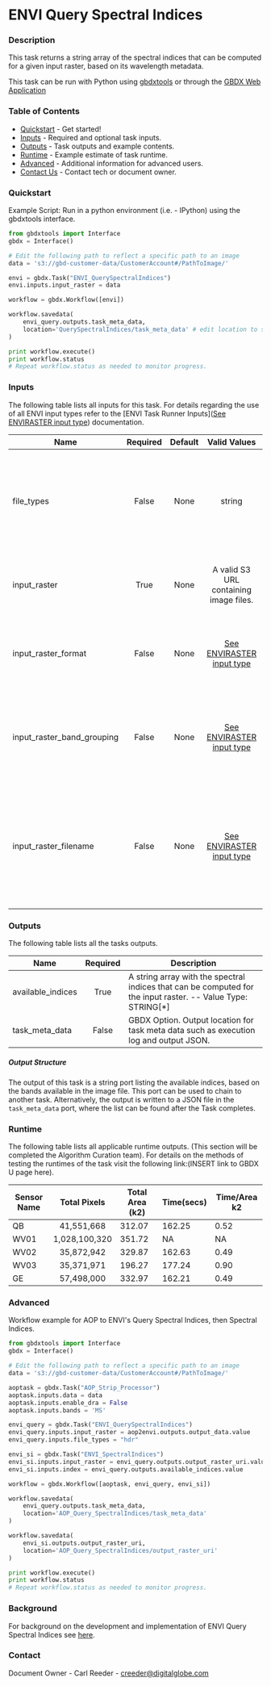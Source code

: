 # ENVI Query Spectral Indices

### Description
This task returns a string array of the spectral indices that can be computed for a given input raster, based on its wavelength metadata.

This task can be run with Python using [gbdxtools](https://github.com/DigitalGlobe/gbdxtools) or through the [GBDX Web Application](https://gbdx.geobigdata.io/materials/)

### Table of Contents

- [Quickstart](#quickstart) - Get started!
- [Inputs](#inputs) - Required and optional task inputs.
- [Outputs](#outputs) - Task outputs and example contents.
- [Runtime](#runtime) - Example estimate of task runtime.
- [Advanced](#advanced) - Additional information for advanced users.
- [Contact Us](#contact-us) - Contact tech or document owner.

### Quickstart

Example Script: Run in a python environment (i.e. - IPython) using the gbdxtools interface.

```python
from gbdxtools import Interface
gbdx = Interface()

# Edit the following path to reflect a specific path to an image
data = 's3://gbd-customer-data/CustomerAccount#/PathToImage/'

envi = gbdx.Task("ENVI_QuerySpectralIndices")
envi.inputs.input_raster = data

workflow = gbdx.Workflow([envi])

workflow.savedata(
    envi_query.outputs.task_meta_data,
    location='QuerySpectralIndices/task_meta_data' # edit location to suit account
)

print workflow.execute()
print workflow.status
# Repeat workflow.status as needed to monitor progress.
```

### Inputs
The following table lists all inputs for this task. For details regarding the use of all ENVI input types refer to the [ENVI Task Runner Inputs]([See ENVIRASTER input type](https://github.com/TDG-Platform/docs/blob/master/ENVI_Task_Runner_Inputs.md)) documentation.

| Name                       | Required | Default |               Valid Values               | Description                              |
| -------------------------- | :------: | :-----: | :--------------------------------------: | ---------------------------------------- |
| file_types                 |  False   |  None   |                  string                  | GBDX Option. Comma separated list of permitted file type extensions. Use this to filter input files -- Value Type: STRING |
| input_raster               |   True   |  None   |  A valid S3 URL containing image files.  | Specify a raster from which to run the task. -- Value Type: ENVIRASTER |
| input_raster_format        |  False   |  None   | [See ENVIRASTER input type](https://github.com/TDG-Platform/docs/blob/master/ENVI_Task_Runner_Inputs.md) | Provide the format of the image, for example: landsat-8. -- Value Type: STRING |
| input_raster_band_grouping |  False   |  None   | [See ENVIRASTER input type](https://github.com/TDG-Platform/docs/blob/master/ENVI_Task_Runner_Inputs.md) | Provide the name of the band grouping to be used in the task, ie - panchromatic. -- Value Type: STRING |
| input_raster_filename      |  False   |  None   | [See ENVIRASTER input type](https://github.com/TDG-Platform/docs/blob/master/ENVI_Task_Runner_Inputs.md) | Provide the explicit relative raster filename that ENVI will open. This overrides any file lookup in the task runner. -- Value Type: STRING |



### Outputs
The following table lists all the tasks outputs.

| Name              | Required | Description                              |
| ----------------- | :------: | ---------------------------------------- |
| available_indices |   True   | A string array with the spectral indices that can be computed for the input raster. -- Value Type: STRING[*] |
| task_meta_data    |  False   | GBDX Option. Output location for task meta data such as execution log and output JSON. |



##### Output Structure

The output of this task is a string port listing the available indices, based on the bands available in the image file. This port can be used to chain to another task. Alternatively, the output is written to a JSON file in the `task_meta_data` port, where the list can be found after the Task completes.



### Runtime

The following table lists all applicable runtime outputs. (This section will be completed the Algorithm Curation team). For details on the methods of testing the runtimes of the task visit the following link:(INSERT link to GBDX U page here).

| Sensor Name | Total Pixels  | Total Area (k2) | Time(secs) | Time/Area k2 |
| ----------- | :-----------: | --------------- | ---------- | ------------ |
| QB          |  41,551,668   | 312.07          | 162.25     | 0.52         |
| WV01        | 1,028,100,320 | 351.72          | NA         | NA           |
| WV02        |  35,872,942   | 329.87          | 162.63     | 0.49         |
| WV03        |  35,371,971   | 196.27          | 177.24     | 0.90         |
| GE          |  57,498,000   | 332.97          | 162.21     | 0.49         |

### 

### Advanced

Workflow example for AOP to ENVI's Query Spectral Indices, then Spectral Indices.

```Python
from gbdxtools import Interface
gbdx = Interface()

# Edit the following path to reflect a specific path to an image
data = 's3://gbd-customer-data/CustomerAccount#/PathToImage/'

aoptask = gbdx.Task("AOP_Strip_Processor") 
aoptask.inputs.data = data
aoptask.inputs.enable_dra = False
aoptask.inputs.bands = 'MS'

envi_query = gbdx.Task("ENVI_QuerySpectralIndices")
envi_query.inputs.input_raster = aop2envi.outputs.output_data.value
envi_query.inputs.file_types = "hdr"

envi_si = gbdx.Task("ENVI_SpectralIndices")
envi_si.inputs.input_raster = envi_query.outputs.output_raster_uri.value
envi_si.inputs.index = envi_query.outputs.available_indices.value

workflow = gbdx.Workflow([aoptask, envi_query, envi_si])

workflow.savedata(
    envi_query.outputs.task_meta_data,
    location='AOP_Query_SpectralIndices/task_meta_data'
)

workflow.savedata(
    envi_si.outputs.output_raster_uri,
    location='AOP_Query_SpectralIndices/output_raster_uri'
)

print workflow.execute()
print workflow.status
# Repeat workflow.status as needed to monitor progress.
```



### Background
For background on the development and implementation of ENVI Query Spectral Indices see [here](http://www.harrisgeospatial.com/docs/ENVIQuerySpectralIndicesTask.html).


### Contact
Document Owner - Carl Reeder - creeder@digitalglobe.com
